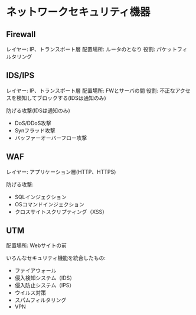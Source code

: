 # ネットワークセキュリティ機器

## Firewall

レイヤー: IP、トランスポート層
配置場所: ルータのとなり
役割: パケットフィルタリング

## IDS/IPS

レイヤー: IP、トランスポート層
配置場所: FWとサーバの間
役割: 不正なアクセスを検知してブロックする(IDSは通知のみ)

防げる攻撃(IDSは通知のみ)

- DoS/DDoS攻撃
- Synフラッド攻撃
- バッファーオーバーフロー攻撃

## WAF

レイヤー: アプリケーション層(HTTP、HTTPS)

防げる攻撃:

- SQLインジェクション
- OSコマンドインジェクション
- クロスサイトスクリプティング（XSS）

## UTM

配置場所: Webサイトの前

いろんなセキュリティ機能を統合したもの:

- ファイアウォール
- 侵入検知システム（IDS）
- 侵入防止システム（IPS）
- ウイルス対策
- スパムフィルタリング
- VPN
